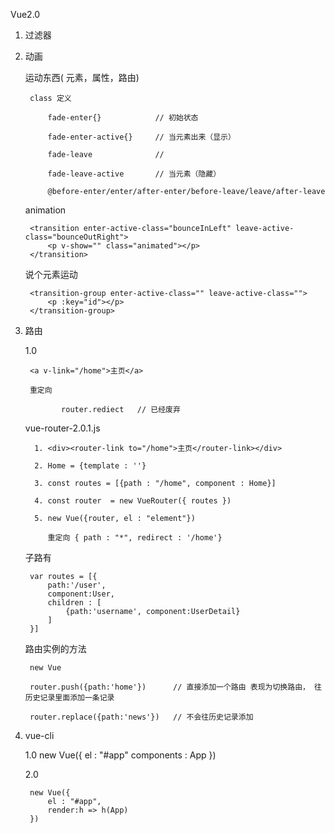 Vue2.0

1. 过滤器



2. 动画

    <transition name="fade">
        运动东西( 元素，属性，路由)
    </transition>

        class 定义

            fade-enter{}            // 初始状态

            fade-enter-active{}     // 当元素出来（显示）

            fade-leave              //

            fade-leave-active       // 当元素（隐藏）

            @before-enter/enter/after-enter/before-leave/leave/after-leave

    animation

        <transition enter-active-class="bounceInLeft" leave-active-class="bounceOutRight">
            <p v-show="" class="animated"></p>
        </transition>

    说个元素运动

        <transition-group enter-active-class="" leave-active-class="">
            <p :key="id"></p>
        </transition-group>


3. 路由

    1.0

        <a v-link="/home">主页</a>

        重定向

               router.rediect   // 已经废弃

    vue-router-2.0.1.js

         1. <div><router-link to="/home">主页</router-link></div>

         2. Home = {template : ''}

         3. const routes = [{path : "/home", component : Home}]

         4. const router  = new VueRouter({ routes })

         5. new Vue({router, el : "element"})

            重定向 { path : "*", redirect : '/home'}

    子路有

        var routes = [{
            path:'/user',
            component:User,
            children : [
                {path:'username', component:UserDetail}
            ]
        }]


    路由实例的方法

        new Vue

        router.push({path:'home'})      // 直接添加一个路由 表现为切换路由， 往历史记录里面添加一条记录

        router.replace({path:'news'})   // 不会往历史记录添加


4. vue-cli

    1.0
        new Vue({
            el : "#app"
            components : App
        })

    2.0

        new Vue({
            el : "#app",
            render:h => h(App)
        })


























